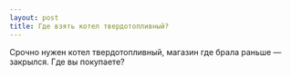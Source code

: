 ```yaml
---
layout: post 
title: Где взять котел твердотопливный? 
--- 
```

Срочно нужен котел твердотопливный, магазин где брала раньше — закрылся. Где вы покупаете?